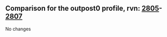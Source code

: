 ## Comparison for the outpost0 profile, rvn: [2805](https://github.com/PRO100KatYT/FortniteProfileRevisions/tree/main/profiles/outpost0/2805%20outpost0.json)-[2807](https://github.com/PRO100KatYT/FortniteProfileRevisions/tree/main/profiles/outpost0/2807%20outpost0.json)

No changes
